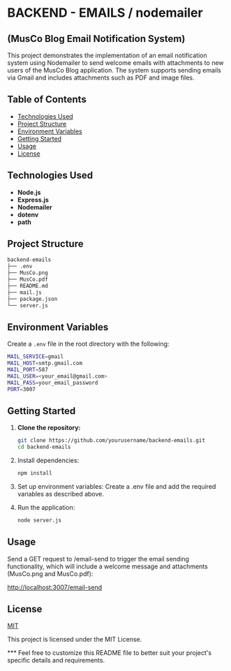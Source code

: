 # BACKEND - EMAILS / nodemailer

## (MusCo Blog Email Notification System)

This project demonstrates the implementation of an email notification system using Nodemailer to send welcome emails with attachments to new users of the MusCo Blog application. The system supports sending emails via Gmail and includes attachments such as PDF and image files.

## Table of Contents

- [Technologies Used](#technologies-used)
- [Project Structure](#project-structure)
- [Environment Variables](#environment-variables)
- [Getting Started](#getting-started)
- [Usage](#usage)
- [License](#license)

## Technologies Used

- **Node.js**
- **Express.js**
- **Nodemailer**
- **dotenv**
- **path**

## Project Structure

```bash
backend-emails
├── .env
├── MusCo.png
├── MusCo.pdf
├── README.md
├── mail.js
├── package.json
└── server.js
```

## Environment Variables

Create a `.env` file in the root directory with the following:

```bash
MAIL_SERVICE=gmail
MAIL_HOST=smtp.gmail.com
MAIL_PORT=587
MAIL_USER=<your_email@gmail.com>
MAIL_PASS=your_email_password
PORT=3007
```

## Getting Started

1. **Clone the repository:**

   ``` bash
   git clone https://github.com/yourusername/backend-emails.git
   cd backend-emails

2. Install dependencies:

    ``` bash
    npm install
    ````

3. Set up environment variables:
Create a .env file and add the required variables as described above.

4. Run the application:

    ``` bash
    node server.js
    ```

## Usage

Send a GET request to /email-send to trigger the email sending functionality, which will include a welcome message and attachments (MusCo.png and MusCo.pdf):

<http://localhost:3007/email-send>

## License

[MIT](https://choosealicense.com/licenses/mit/)

This project is licensed under the MIT License.

*** Feel free to customize this README file to better suit your project's specific details and requirements.
